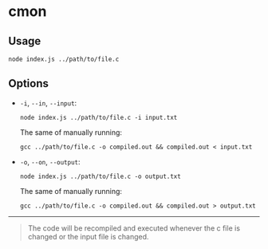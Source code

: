 # cmon

## Usage

`node index.js ../path/to/file.c`

## Options

- `-i`, `--in`, `--input`:

  `node index.js ../path/to/file.c -i input.txt`

  The same of manually running:

  `gcc ../path/to/file.c -o compiled.out && compiled.out < input.txt`

- `-o`, `--on`, `--output`:

  `node index.js ../path/to/file.c -o output.txt`

  The same of manually running:

  `gcc ../path/to/file.c -o compiled.out && compiled.out > output.txt`

---

> The code will be recompiled and executed whenever the c file is changed or the input file is changed.

